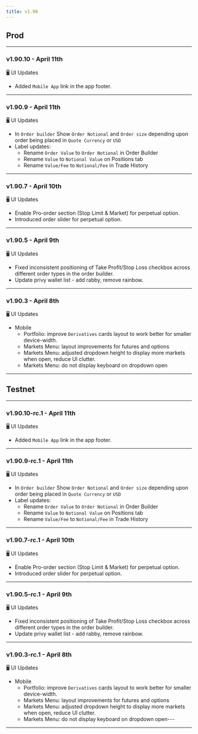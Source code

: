 ```yaml
---
title: v1.90
---
```

## Prod
---
### v1.90.10 - April 11th
🖥️  UI Updates
  * Added `Mobile App` link in the app footer.
---
### v1.90.9 - April 11th
🖥️  UI Updates
  * In `Order builder` Show `Order Notional` and `Order size` depending upon order being placed in `Quote Currency` or `USD`
  * Label updates:
    * Rename `Order Value` to `Order Notional` in Order Builder
    * Rename `Value` to `Notional Value` on Positions tab
    * Rename `Value/Fee` to `Notional/Fee` in Trade History
---
### v1.90.7 - April 10th
🖥️  UI Updates
  * Enable Pro-order section (Stop Limit & Market) for perpetual option.
  * Introduced order slider for perpetual option.
---
### v1.90.5 - April 9th
🖥️  UI Updates
  * Fixed inconsistent positioning of Take Profit/Stop Loss checkbox across different order types in the order builder.
  * Update privy wallet list - add rabby, remove rainbow.
---
### v1.90.3 - April 8th
🖥️  UI Updates
* Mobile
  * Portfolio: improve `Derivatives` cards layout to work better for smaller device-width.
  * Markets Menu: layout improvements for futures and options  
  * Markets Menu: adjusted dropdown height to display more markets when open, reduce UI clutter.
  * Markets Menu: do not display keyboard on dropdown open
---


## Testnet
---
### v1.90.10-rc.1 - April 11th
🖥️  UI Updates
  * Added `Mobile App` link in the app footer.
---
### v1.90.9-rc.1 - April 11th
🖥️  UI Updates
  * In `Order builder` Show `Order Notional` and `Order size` depending upon order being placed in `Quote Currency` or `USD`
  * Label updates:
    * Rename `Order Value` to `Order Notional` in Order Builder
    * Rename `Value` to `Notional Value` on Positions tab
    * Rename `Value/Fee` to `Notional/Fee` in Trade History
---
### v1.90.7-rc.1 - April 10th
🖥️  UI Updates
  * Enable Pro-order section (Stop Limit & Market) for perpetual option.
  * Introduced order slider for perpetual option.
---
### v1.90.5-rc.1 - April 9th
🖥️  UI Updates
  * Fixed inconsistent positioning of Take Profit/Stop Loss checkbox across different order types in the order builder.
  * Update privy wallet list - add rabby, remove rainbow.
---
### v1.90.3-rc.1 - April 8th
🖥️  UI Updates
* Mobile
  * Portfolio: improve `Derivatives` cards layout to work better for smaller device-width.
  * Markets Menu: layout improvements for futures and options  
  * Markets Menu: adjusted dropdown height to display more markets when open, reduce UI clutter.
  * Markets Menu: do not display keyboard on dropdown open---
---
